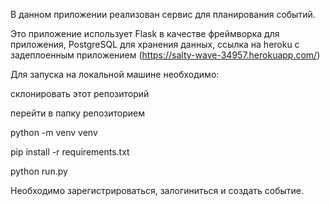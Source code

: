В данном приложении реализован сервис для планирования событий.

Это приложение использует Flask в качестве фреймворка для приложения, PostgreSQL для хранения данных, 
ссылка на heroku с задеплоенным приложением (https://salty-wave-34957.herokuapp.com/)

Для запуска на локальной машине необходимо:

  склонировать этот репозиторий

  перейти в папку репозиторием

  python -m venv venv

  pip install -r requirements.txt

  python run.py

Необходимо зарегистрироваться, залогиниться и создать событие.

